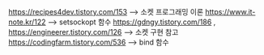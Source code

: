 https://recipes4dev.tistory.com/153 --> 소켓 프로그래밍 이론
https://www.it-note.kr/122 --> setsockopt 함수
https://gdngy.tistory.com/186 , https://engineerer.tistory.com/126 --> 소켓 구현 참고
https://codingfarm.tistory.com/536 --> bind 함수
